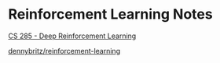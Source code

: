 # Reinforcement Learning Notes
[CS 285 - Deep Reinforcement Learning](cs-285/)

[dennybritz/reinforcement-learning](https://github.com/dennybritz/reinforcement-learning)

